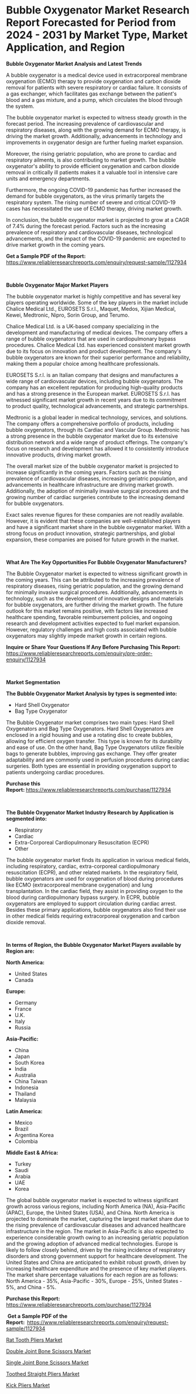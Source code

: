 <p><h1>Bubble Oxygenator Market Research Report Forecasted for Period from 2024 -  2031 by Market Type, Market Application, and Region</h1></p><p><strong>Bubble Oxygenator Market Analysis and Latest Trends</strong></p>
<p><p>A bubble oxygenator is a medical device used in extracorporeal membrane oxygenation (ECMO) therapy to provide oxygenation and carbon dioxide removal for patients with severe respiratory or cardiac failure. It consists of a gas exchanger, which facilitates gas exchange between the patient's blood and a gas mixture, and a pump, which circulates the blood through the system.</p><p>The bubble oxygenator market is expected to witness steady growth in the forecast period. The increasing prevalence of cardiovascular and respiratory diseases, along with the growing demand for ECMO therapy, is driving the market growth. Additionally, advancements in technology and improvements in oxygenator design are further fueling market expansion.</p><p>Moreover, the rising geriatric population, who are prone to cardiac and respiratory ailments, is also contributing to market growth. The bubble oxygenator's ability to provide efficient oxygenation and carbon dioxide removal in critically ill patients makes it a valuable tool in intensive care units and emergency departments.</p><p>Furthermore, the ongoing COVID-19 pandemic has further increased the demand for bubble oxygenators, as the virus primarily targets the respiratory system. The rising number of severe and critical COVID-19 cases has necessitated the use of ECMO therapy, driving market growth.</p><p>In conclusion, the bubble oxygenator market is projected to grow at a CAGR of 7.4% during the forecast period. Factors such as the increasing prevalence of respiratory and cardiovascular diseases, technological advancements, and the impact of the COVID-19 pandemic are expected to drive market growth in the coming years.</p></p>
<p><strong>Get a Sample PDF of the Report:&nbsp;</strong> <a href="https://www.reliableresearchreports.com/enquiry/request-sample/1127934">https://www.reliableresearchreports.com/enquiry/request-sample/1127934</a></p>
<p>&nbsp;</p>
<p><strong>Bubble Oxygenator Major Market Players</strong></p>
<p><p>The bubble oxygenator market is highly competitive and has several key players operating worldwide. Some of the key players in the market include Chalice Medical Ltd., EUROSETS S.r.l., Maquet, Medos, Xijian Medical, Kewei, Medtronic, Nipro, Sorin Group, and Terumo. </p><p>Chalice Medical Ltd. is a UK-based company specializing in the development and manufacturing of medical devices. The company offers a range of bubble oxygenators that are used in cardiopulmonary bypass procedures. Chalice Medical Ltd. has experienced consistent market growth due to its focus on innovation and product development. The company's bubble oxygenators are known for their superior performance and reliability, making them a popular choice among healthcare professionals. </p><p>EUROSETS S.r.l. is an Italian company that designs and manufactures a wide range of cardiovascular devices, including bubble oxygenators. The company has an excellent reputation for producing high-quality products and has a strong presence in the European market. EUROSETS S.r.l. has witnessed significant market growth in recent years due to its commitment to product quality, technological advancements, and strategic partnerships.</p><p>Medtronic is a global leader in medical technology, services, and solutions. The company offers a comprehensive portfolio of products, including bubble oxygenators, through its Cardiac and Vascular Group. Medtronic has a strong presence in the bubble oxygenator market due to its extensive distribution network and a wide range of product offerings. The company's focus on research and development has allowed it to consistently introduce innovative products, driving market growth.</p><p>The overall market size of the bubble oxygenator market is projected to increase significantly in the coming years. Factors such as the rising prevalence of cardiovascular diseases, increasing geriatric population, and advancements in healthcare infrastructure are driving market growth. Additionally, the adoption of minimally invasive surgical procedures and the growing number of cardiac surgeries contribute to the increasing demand for bubble oxygenators.</p><p>Exact sales revenue figures for these companies are not readily available. However, it is evident that these companies are well-established players and have a significant market share in the bubble oxygenator market. With a strong focus on product innovation, strategic partnerships, and global expansion, these companies are poised for future growth in the market.</p></p>
<p>&nbsp;</p>
<p><strong>What Are The Key Opportunities For Bubble Oxygenator Manufacturers?</strong></p>
<p><p>The Bubble Oxygenator market is expected to witness significant growth in the coming years. This can be attributed to the increasing prevalence of respiratory diseases, rising geriatric population, and the growing demand for minimally invasive surgical procedures. Additionally, advancements in technology, such as the development of innovative designs and materials for bubble oxygenators, are further driving the market growth. The future outlook for this market remains positive, with factors like increased healthcare spending, favorable reimbursement policies, and ongoing research and development activities expected to fuel market expansion. However, regulatory challenges and high costs associated with bubble oxygenators may slightly impede market growth in certain regions.</p></p>
<p><strong>Inquire or Share Your Questions If Any Before Purchasing This Report:</strong> <a href="https://www.reliableresearchreports.com/enquiry/pre-order-enquiry/1127934">https://www.reliableresearchreports.com/enquiry/pre-order-enquiry/1127934</a></p>
<p>&nbsp;</p>
<p><strong>Market Segmentation</strong></p>
<p><strong>The Bubble Oxygenator Market Analysis by types is segmented into:</strong></p>
<p><ul><li>Hard Shell Oxygenator</li><li>Bag Type Oxygenator</li></ul></p>
<p><p>The Bubble Oxygenator market comprises two main types: Hard Shell Oxygenators and Bag Type Oxygenators. Hard Shell Oxygenators are enclosed in a rigid housing and use a rotating disc to create bubbles, allowing for efficient oxygen transfer. This type is known for its durability and ease of use. On the other hand, Bag Type Oxygenators utilize flexible bags to generate bubbles, improving gas exchange. They offer greater adaptability and are commonly used in perfusion procedures during cardiac surgeries. Both types are essential in providing oxygenation support to patients undergoing cardiac procedures.</p></p>
<p><strong>Purchase this Report:&nbsp;</strong><a href="https://www.reliableresearchreports.com/purchase/1127934">https://www.reliableresearchreports.com/purchase/1127934</a></p>
<p>&nbsp;</p>
<p><strong>The Bubble Oxygenator Market Industry Research by Application is segmented into:</strong></p>
<p><ul><li>Respiratory</li><li>Cardiac</li><li>Extra-Corporeal Cardiopulmonary Resuscitation (ECPR)</li><li>Other</li></ul></p>
<p><p>The bubble oxygenator market finds its application in various medical fields, including respiratory, cardiac, extra-corporeal cardiopulmonary resuscitation (ECPR), and other related markets. In the respiratory field, bubble oxygenators are used for oxygenation of blood during procedures like ECMO (extracorporeal membrane oxygenation) and lung transplantation. In the cardiac field, they assist in providing oxygen to the blood during cardiopulmonary bypass surgery. In ECPR, bubble oxygenators are employed to support circulation during cardiac arrest. Besides these primary applications, bubble oxygenators also find their use in other medical fields requiring extracorporeal oxygenation and carbon dioxide removal.</p></p>
<p>&nbsp;</p>
<p><strong>In terms of Region, the Bubble Oxygenator Market Players available by Region are:</strong></p>
<p>
    <p> <strong> North America: </strong>
        <ul>
            <li>United States</li>
            <li>Canada</li>
        </ul>
        </p> 
    <p> <strong> Europe: </strong>
        <ul>
            <li>Germany</li>
            <li>France</li>
            <li>U.K.</li>
            <li>Italy</li>
            <li>Russia</li>
        </ul>
        </p> 
    <p> <strong> Asia-Pacific: </strong>
        <ul>
            <li>China</li>
            <li>Japan</li>
            <li>South Korea</li>
            <li>India</li>
            <li>Australia</li>
            <li>China Taiwan</li>
            <li>Indonesia</li>
            <li>Thailand</li>
            <li>Malaysia</li>
        </ul>
        </p> 
    <p> <strong> Latin America: </strong>
        <ul>
            <li>Mexico</li>
            <li>Brazil</li>
            <li>Argentina Korea</li>
            <li>Colombia</li>
        </ul>
        </p> 
    <p> <strong> Middle East & Africa: </strong>
        <ul>
            <li>Turkey</li>
            <li>Saudi</li>
            <li>Arabia</li>
            <li>UAE</li>
            <li>Korea</li>
        </ul>
    </p>
    </p>
<p><p>The global bubble oxygenator market is expected to witness significant growth across various regions, including North America (NA), Asia-Pacific (APAC), Europe, the United States (USA), and China. North America is projected to dominate the market, capturing the largest market share due to the rising prevalence of cardiovascular diseases and advanced healthcare infrastructure in the region. The market in Asia-Pacific is also expected to experience considerable growth owing to an increasing geriatric population and the growing adoption of advanced medical technologies. Europe is likely to follow closely behind, driven by the rising incidence of respiratory disorders and strong government support for healthcare development. The United States and China are anticipated to exhibit robust growth, driven by increasing healthcare expenditure and the presence of key market players. The market share percentage valuations for each region are as follows: North America - 35%, Asia-Pacific - 30%, Europe - 25%, United States - 5%, and China - 5%.</p></p>
<p><strong>Purchase this Report: </strong><a href="https://www.reliableresearchreports.com/purchase/1127934">https://www.reliableresearchreports.com/purchase/1127934</a></p>
<p>&nbsp;<strong>Get a Sample PDF of the Report:&nbsp;&nbsp;</strong><a href="https://www.reliableresearchreports.com/enquiry/request-sample/1127934">https://www.reliableresearchreports.com/enquiry/request-sample/1127934</a></p>
<p><strong></strong></p>
<p><p><a href="https://github.com/wwwkeltoum/Market-Research-Report-List-1/blob/main/rat-tooth-pliers-market.md">Rat Tooth Pliers Market</a></p><p><a href="https://github.com/nicoletavirag/Market-Research-Report-List-1/blob/main/double-joint-bone-scissors-market.md">Double Joint Bone Scissors Market</a></p><p><a href="https://github.com/arionmp/Market-Research-Report-List-1/blob/main/single-joint-bone-scissors-market.md">Single Joint Bone Scissors Market</a></p><p><a href="https://github.com/changoleonlaverguenzanoexiste/Market-Research-Report-List-1/blob/main/toothed-straight-pliers-market.md">Toothed Straight Pliers Market</a></p><p><a href="https://github.com/mharielmesa/Market-Research-Report-List-1/blob/main/kick-pliers-market.md">Kick Pliers Market</a></p></p>
